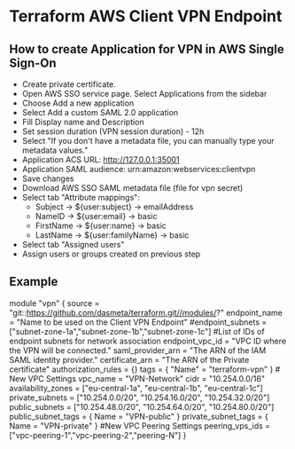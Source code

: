# Terraform AWS Client VPN Endpoint 

## How to create Application for VPN in AWS Single Sign-On
- Create private certificate.
- Open AWS SSO service page. Select Applications from the sidebar
- Choose Add a new application
- Select Add a custom SAML 2.0 application
- Fill Display name and Description
- Set session duration (VPN session duration) - 12h
- Select "If you don't have a metadata file, you can manually type your metadata values."
- Application ACS URL: http://127.0.0.1:35001
- Application SAML audience: urn:amazon:webservices:clientvpn
- Save changes
- Download AWS SSO SAML metadata file (file for vpn secret)
- Select tab "Attribute mappings":
    - Subject -> ${user:subject} -> emailAddress
    - NameID -> ${user:email} -> basic
    - FirstName -> ${user:name} -> basic
    - LastName -> ${user:familyName} -> basic
- Select tab "Assigned users"
- Assign users or groups created on previous step

## Example

module "vpn" {
  source       = "git::https://github.com/dasmeta/terraform.git//modules/?"
    endpoint_name              = "Name to be used on the Client VPN Endpoint"
    #endpoint_subnets           = ["subnet-zone-1a","subnet-zone-1b","subnet-zone-1c"] #List of IDs of endpoint subnets for network association
    endpoint_vpc_id            = "VPC ID where the VPN will be connected."
    saml_provider_arn          = "The ARN of the IAM SAML identity provider."
    certificate_arn            = "The ARN of the Private certificate"
    authorization_rules = {}
    tags                               = {
        "Name" = "terraform-vpn"
    } 
    # New VPC Settings
    vpc_name                    = "VPN-Network"
    cidr                        = "10.254.0.0/16"
    availability_zones          = ["eu-central-1a", "eu-central-1b", "eu-central-1c"]
    private_subnets             = ["10.254.0.0/20", "10.254.16.0/20", "10.254.32.0/20"]
    public_subnets              = ["10.254.48.0/20", "10.254.64.0/20", "10.254.80.0/20"]
    public_subnet_tags          = {
    Name = "VPN-public"
    }
    private_subnet_tags         = {
    Name = "VPN-private"
    }
    #New VPC Peering Settings
    peering_vps_ids                = ["vpc-peering-1","vpc-peering-2","peering-N"]
}


